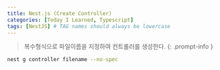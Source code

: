 ```yaml
---
title: Nest.js (Create Controller)
categories: [Today I Learned, Typescript]
tags: [NestJS] # TAG names should always be lowercase
---
```


> 복수형식으로 파일이름을 지정하여 컨트롤러를 생성한다.
{: .prompt-info }

```bash
nest g controller filename --no-spec
```